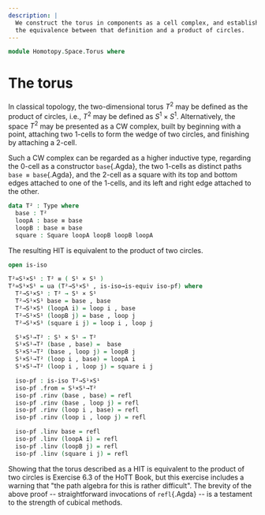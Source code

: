 ```yaml
---
description: |
  We construct the torus in components as a cell complex, and establish
  the equivalence between that definition and a product of circles.
---
```

<!--
```agda
open import 1Lab.Prelude

open import Homotopy.Space.Circle
```
-->

```agda
module Homotopy.Space.Torus where
```

# The torus

In classical topology, the two-dimensional torus $T^2$ may be defined
as the product of circles, i.e., $T^2$ may be defined as $S^1 \times
S^1$.  Alternatively, the space $T^2$ may be presented as a CW
complex, built by beginning with a point, attaching two 1-cells to
form the wedge of two circles, and finishing by attaching a 2-cell.

Such a CW complex can be regarded as a higher inductive type,
regarding the 0-cell as a constructor `base`{.Agda}, the two 1-cells
as distinct paths `base ≡ base`{.Agda}, and the 2-cell as a square
with its top and bottom edges attached to one of the 1-cells, and its
left and right edge attached to the other.

```agda
data T² : Type where
  base : T²
  loopA : base ≡ base
  loopB : base ≡ base
  square : Square loopA loopB loopB loopA
```

The resulting HIT is equivalent to the product of two circles.

```agda
open is-iso

T²≃S¹×S¹ : T² ≡ ( S¹ × S¹ )
T²≃S¹×S¹ = ua (T²→S¹×S¹ , is-iso→is-equiv iso-pf) where
  T²→S¹×S¹ : T² → S¹ × S¹
  T²→S¹×S¹ base = base , base
  T²→S¹×S¹ (loopA i) = loop i , base
  T²→S¹×S¹ (loopB j) = base , loop j
  T²→S¹×S¹ (square i j) = loop i , loop j

  S¹×S¹→T² : S¹ × S¹ → T²
  S¹×S¹→T² (base , base) =  base
  S¹×S¹→T² (base , loop j) = loopB j
  S¹×S¹→T² (loop i , base) = loopA i
  S¹×S¹→T² (loop i , loop j) = square i j

  iso-pf : is-iso T²→S¹×S¹
  iso-pf .from = S¹×S¹→T²
  iso-pf .rinv (base , base) = refl
  iso-pf .rinv (base , loop j) = refl
  iso-pf .rinv (loop i , base) = refl
  iso-pf .rinv (loop i , loop j) = refl

  iso-pf .linv base = refl
  iso-pf .linv (loopA i) = refl
  iso-pf .linv (loopB j) = refl
  iso-pf .linv (square i j) = refl
```

Showing that the torus described as a HIT is equivalent to the product
of two circles is Exercise 6.3 of the HoTT Book, but this exercise
includes a warning that "the path algebra for this is rather difficult".
The brevity of the above proof -- straightforward invocations of
`refl`{.Agda} -- is a testament to the strength of cubical methods.
